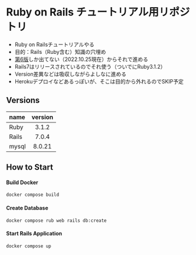 # Ruby on Rails チュートリアル用リポジトリ

- Ruby on Railsチュートリアルやる
- 目的：Rails（Ruby含む）知識の穴埋め
- [第6版](https://railstutorial.jp/chapters/beginning?version=6.0)しか出てない（2022.10.25現在）からそれで進める
- Rails7はリリースされているのでそれ使う（ついでにRuby3.1.2）
- Version差異などは吸収しながらよしなに進める
- Herokuデプロイなどあるっぽいが、そこは目的から外れるのでSKIP予定

## Versions

| name  | version |
|:------|:-------:|
| Ruby  | 3.1.2   |
| Rails | 7.0.4   | 
| mysql | 8.0.21  |

## How to Start

#### Build Docker

```
docker compose build
```

#### Create Database

```
docker compose rub web rails db:create
```

#### Start Rails Application

```
docker compose up
```